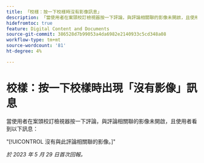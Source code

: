 ```yaml
---
title: 「校樣：按一下校樣時沒有影像訊息」
description: 「當使用者在案頭校訂檢視器按一下評論，與評論相關聯的影像未開啟，且使用者看到一則訊息。」
hidefromtoc: true
feature: Digital Content and Documents
source-git-commit: 386528d7b99053a4da6982e2140933c5cd348a08
workflow-type: tm+mt
source-wordcount: '81'
ht-degree: 4%

---
```



# 校樣：按一下校樣時出現「沒有影像」訊息

當使用者在案頭校訂檢視器按一下評論，與評論相關聯的影像未開啟，且使用者看到以下訊息：

&quot;[!UICONTROL 沒有與此評論相關聯的影像。]&quot;

_於 2023 年 5 月 29 日首次回報。_
